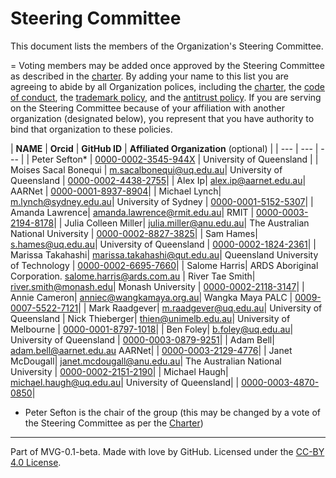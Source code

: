 # Steering Committee

This document lists the members of the Organization's Steering Committee. 

=
Voting members may be added once approved by the Steering Committee as described in the [charter](./CHARTER.md). By adding your name to this list you are agreeing to abide by all Organization polices, including the [charter](./CHARTER.md), the [code of conduct](./CODE-OF-CONDUCT.md), the [trademark policy](./TRADEMARKS.md), and the [antitrust policy](./ANTITRUST.md). If you are serving on the Steering Committee because of your affiliation with another organization (designated below), you represent that you have authority to bind that organization to these policies.

| **NAME** | **Orcid** | **GitHub ID** |  **Affiliated Organization** (optional) |
| --- | --- | --- |
| Peter Sefton*  | [0000-0002-3545-944X](https://orcid.org/0000-0002-3545-944X) | University of Queensland |
| Moises Sacal Bonequi | m.sacalbonequi@uq.edu.au| University of Queensland  | [0000-0002-4438-2755](https://orcid.org/0000-0002-4438-2755)|
| Alex Ip| alex.ip@aarnet.edu.au| AARNet  | [0000-0001-8937-8904](https://orcid.org/0000-0001-8937-8904)|
| Michael Lynch| m.lynch@sydney.edu.au| University of Sydney  | [0000-0001-5152-5307](https://orcid.org/0000-0001-5152-5307)|
| Amanda Lawrence| amanda.lawrence@rmit.edu.au| RMIT  | [0000-0003-2194-8178](https://orcid.org/0000-0003-2194-8178)|
| Julia Colleen Miller| julia.miller@anu.edu.au| The Australian National University  | [0000-0002-8827-3825](https://orcid.org/0000-0002-8827-3825)|
| Sam Hames| s.hames@uq.edu.au| University of Queensland  | [0000-0002-1824-2361](https://orcid.org/0000-0002-1824-2361)|
| Marissa Takahashi| marissa.takahashi@qut.edu.au| Queensland University of Technology  | [0000-0002-6695-7660](https://orcid.org/0000-0002-6695-7660)|
| Salome Harris| ARDS Aboriginal Corporation. salome.harris@ards.com.au
| River Tae Smith| river.smith@monash.edu| Monash University  | [0000-0002-2118-3147](https://orcid.org/0000-0002-2118-3147)|
| Annie Cameron| anniec@wangkamaya.org.au| Wangka Maya PALC  | [0009-0007-5522-7121](https://orcid.org/0009-0007-5522-7121)|
| Mark Raadgever| m.raadgever@uq.edu.au| University of Queensland
| Nick Thieberger| thien@unimelb.edu.au| University of Melbourne | [0000-0001-8797-1018](https://orcid.org/0000-0001-8797-1018)|
| Ben Foley| b.foley@uq.edu.au| University of Queensland  | [0000-0003-0879-9251](https://orcid.org/0000-0003-0879-9251)|
| Adam Bell| adam.bell@aarnet.edu.au AARNet|  | [0000-0003-2129-4776](https://orcid.org/0000-0003-2129-4776)|
| Janet McDougall| janet.mcdougall@anu.edu.au| The Australian National University  | [0000-0002-2151-2190](https://orcid.org/0000-0002-2151-2190)|
| Michael Haugh| michael.haugh@uq.edu.au| University of Queensland|  | [0000-0003-4870-0850](https://orcid.org/0000-0003-4870-0850)|

* Peter Sefton is the chair of the group (this may be changed by a vote of the Steering Committee as per the [Charter](./charter.md))
---
Part of MVG-0.1-beta.
Made with love by GitHub. Licensed under the [CC-BY 4.0 License](https://creativecommons.org/licenses/by/4.0/).
